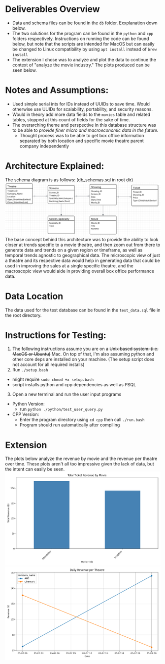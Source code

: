 # Deliverables Overview
- Data and schema files can be found in the `db` folder. Exxplanation down below.
- The two solutions for the program can be found in the `python` and `cpp` folders respectively. Instructions on running the code can be found below, but note that the scripts are intended for MacOS but can easily be changed to Linux compatibility by using `apt install` instead of `brew install`
- The extension I chose was to analyze and plot the data to continue the context of "analyze the movie industry." The plots produced can be seen below.

# Notes and Assumptions:
- Used simple serial ints for IDs instead of UUIDs to save time. Would otherwise use UUIDs for scalability, portability, and security
  reasons.
- Would in theory add more data fields to the `movies` table and related tables, stopped at this count of fields for the sake of time.
- The overarching theme and perspective in this database structure was to be able to *provide finer micro and macroeconomic data in the future.*
    - Thought process was to be able to get box office information separated by both location and specific movie theatre parent company independently

# Architecture Explained:
The schema diagram is as follows: (db_schemas.sql in root dir)
![plot](./db/schema_erd.png)
The base concept behind this architecture was to provide the ability to look closer at trends specific to a movie theatre, and then zoom out from there to generate data and trends on a given region or timeframe, as well as temporal trends agnostic to geographical data. The microscopic view of just a theatre and its respective data would help in generating data that could be used in improving the sales at a single specific theatre, and the macroscopic view would aide in providing overall box office performance data.

# Data Location
The data used for the test database can be found in the `test_data.sql` file in the root directory.

# Instructions for Testing:
1. The following instructions assume you are on a ~~Unix based system. (i.e. MacOS or Ubuntu)~~ Mac. On top of that, I'm also assuming python and other core deps are installed on your machine. (The setup script does not account for all required installs)
2. Run `./setup.bash`
  - might require `sudo chmod +x setup.bash`
  - script installs python and cpp dependencies as well as PSQL
3. Open a new terminal and run the user input programs
  - Python Version:
    - run `python ./python/test_user_query.py`
  - CPP Version:
    - Enter the program directory using `cd cpp` then call `./run.bash`
    - Program should run automatically after compiling

# Extension
The plots below analyze the revenue by movie and the revenue per theatre over time. These plots aren't all too impressive given the lack of data, but the intent can easily be seen.
![plot](./extension/Figure_1.png)
![plot](./extension/Figure_2.png)
